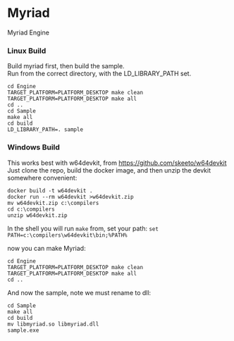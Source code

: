 # Myriad
Myriad Engine

### Linux Build

Build myriad first, then build the sample.  
Run from the correct directory, with the LD_LIBRARY_PATH set.

```
cd Engine
TARGET_PLATFORM=PLATFORM_DESKTOP make clean
TARGET_PLATFORM=PLATFORM_DESKTOP make all
cd ..
cd Sample
make all
cd build
LD_LIBRARY_PATH=. sample
```

### Windows Build

This works best with w64devkit, from https://github.com/skeeto/w64devkit  
Just clone the repo, build the docker image, and then unzip the devkit somewhere convenient:
```
docker build -t w64devkit .
docker run --rm w64devkit >w64devkit.zip
mv w64devkit.zip c:\compilers
cd c:\compilers
unzip w64devkit.zip
```
In the shell you will run `make` from, set your path:
`set PATH=c:\compilers\w64devkit\bin;%PATH%`

now you can make Myriad:
```
cd Engine
TARGET_PLATFORM=PLATFORM_DESKTOP make clean
TARGET_PLATFORM=PLATFORM_DESKTOP make all
cd ..
```
And now the sample, note we must rename to dll:
```
cd Sample
make all
cd build
mv libmyriad.so libmyriad.dll
sample.exe
```